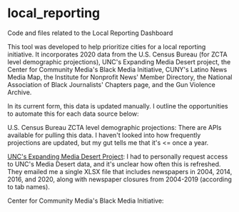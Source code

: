 # local_reporting
Code and files related to the Local Reporting Dashboard

This tool was developed to help prioritize cities for a local reporting initiative. It incorporates 2020 data from the U.S. Census Bureau (for ZCTA level demographic projections), UNC's Expanding Media Desert project, the Center for Community Media's Black Media Initiative, CUNY's Latino News Media Map, the Institute for Nonprofit News' Member Directory, the National Association of Black Journalists' Chapters page, and the Gun Violence Archive.

In its current form, this data is updated manually. I outline the opportunities to automate this for each data source below:

U.S. Census Bureau ZCTA level demographic projections: There are APIs available for pulling this data. I haven't looked into how frequently projections are updated, but my gut tells me that it's <= once a year.

[UNC's Expanding Media Desert Project](https://www.usnewsdeserts.com/reports/news-deserts-and-ghost-newspapers-will-local-news-survive/): I had to personally request access to UNC's Media Desert data, and it's unclear how often this is refreshed. They emailed me a single XLSX file that includes newspapers in 2004, 2014, 2016, and 2020, along with newspaper closures from 2004-2019 (according to tab names). 

Center for Community Media's Black Media Initiative: 


